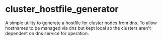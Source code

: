 cluster_hostfile_generator
==========================

A simple utility to generate a hostfile for cluster nodes from dns.  To allow hostnames to be managed via dns but kept local so the clusters aren't dependent on dns service for operation.
